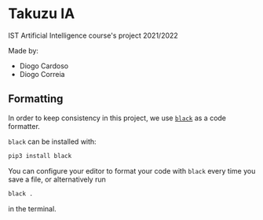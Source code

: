 # Takuzu IA

IST Artificial Intelligence course's project 2021/2022

Made by:

- Diogo Cardoso
- Diogo Correia

## Formatting

In order to keep consistency in this project, we use
[`black`](https://github.com/psf/black) as a code formatter.

`black` can be installed with:

```bash
pip3 install black
```

You can configure your editor to format your code with `black` every time you save
a file, or alternatively run

```bash
black .
```

in the terminal.
